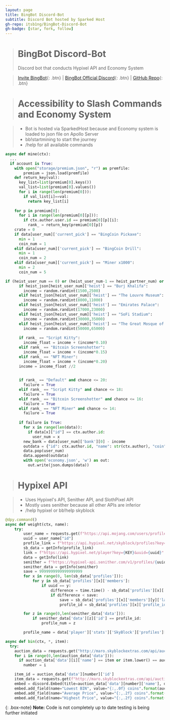 ```yaml
---
layout: page
title: BingBot Discord-Bot
subtitle: Discord Bot hosted by Sparked Host
gh-repo: itsb1ng/BingBot-Discord-Bot
gh-badge: [star, fork, follow]
---
```

> # BingBot Discord-Bot
> Discord bot that conducts Hypixel API and Economy System

> [Invite BingBot](https://discord.com/api/oauth2/authorize?client_id=541682385151066112&permissions=8&scope=bot%20applications.commands){: .btn} | [BingBot Official Discord](https://discord.gg/d6TB9xUBgj){: .btn} | [GitHub Repo](https://github.com/itsb1ng/BingBot-Discord-Bot/blob/main/main.py){: .btn}


> # Accessibility to Slash Commands and Economy System

> - Bot is hosted via SparkedHost because and Economy system is loaded to json file on Apollo Server
> - bb!startmining to start the journey
> - /help for all available commands

```python
async def mine(ctx):
  ...
  if account is True:
    with open("storage/premium.json", "r") as premfile:
        premium = json.load(premfile)
    def return_key(val):
      key_list=list(premium[0].keys())
      val_list=list(premium[0].values())
      for i in range(len(premium[0])):
        if val_list[i]==val:
          return key_list[i]
          
    for p in premium[0]:
      for i in range(len(premium[0][p])):
        if ctx.author.user.id == premium[0][p][i]:
          rank_ = return_key(premium[0][p])
    crate = 0
    if data[user_num]['current_pick'] == "BingCoin Pickaxe":
      min = 1
      coin_num = 1
    elif data[user_num]['current_pick'] == "BingCoin Drill": 
      min = 1
      coin_num = 2
    elif data[user_num]['current_pick'] == "Miner x1000": 
      min = 2
      coin_num = 5
```

```python
if (heist_user_num == 0) or (heist_user_num-1 == heist_partner_num) or (heist_user_num+1 == heist_partner_num) or (heist_user_num == heist_partner_num):
      if heist_json[heist_user_num]['heist'] == "Burj Khalifa":
        income = random.randint(1500,2500)
      elif heist_json[heist_user_num]['heist'] == "The Louvre Museum":
        income = random.randint(8000,11000)
      elif heist_json[heist_user_num]['heist'] == "Emirates Palace":
        income = random.randint(17000,23000)
      elif heist_json[heist_user_num]['heist'] == "SoFi Stadium":
        income = random.randint(30000,35000)
      elif heist_json[heist_user_num]['heist'] == "The Great Mosque of Mecca":
        income = random.randint(50000,65000)
        
      if rank_ == "Script Kitty":
        income_float = income + (income*0.10)
      elif rank_ == "Bitcoin Screenshotter":
        income_float = income + (income*0.15)
      elif rank_ == "NFT Miner":
        income_float = income + (income*0.20)
      income = income_float //2

      
      if rank_ == "Default" and chance <= 20:
        failure = True
      elif rank_ == "Script Kitty" and chance <= 18:
        failure = True
      elif rank_ == "Bitcoin Screenshotter" and chance <= 16:
        failure = True
      elif rank_ == "NFT Miner" and chance <= 14:
        failure = True
      
      if failure is True:
        for x in range(len(data)):
          if data[x]["id"] == ctx.author.id:
            user_num = x
        new_bank = data[user_num]['bank'][0] - income
        outdata = {"id": ctx.author.id, "name": str(ctx.author), "coin": data[user_num]['coin'], "bank": [int(new_bank), data[user_num]['bank'][1]], "spent": data[user_num]['spent'], "current_pick": data[user_num]['current_pick']}
        data.pop(user_num)
        data.append(outdata)
        with open('economy.json', 'w') as out:
          out.write(json.dumps(data))
```


> # Hypixel API 

> - Uses Hypixel's API, Senither API, and SlothPixel API
> - Mostly uses senither because all other APIs are inferior 
> - /help hypixel or bb!help skyblock


```python
@dpy.command()
async def weight(ctx, name):
    try:
        user_name = requests.get(f"https://api.mojang.com/users/profiles/minecraft/{name}").json()
        uuid = user_name["id"]
        profile_link = f"https://api.hypixel.net/skyblock/profiles?key={KEY}&uuid={uuid}"
        sb_data = getInfo(profile_link)
        link = f"https://api.hypixel.net/player?key={KEY}&uuid={uuid}"
        data = getInfo(link)
        senither = f"https://hypixel-api.senither.com/v1/profiles/{uuid}?key={KEY}"
        senither_data = getInfo(senither)
        save = 9999999999999999999
        for x in range(0, len(sb_data['profiles'])):
            for y in sb_data['profiles'][x]['members']:
                if uuid == y:
                    difference = time.time() - sb_data['profiles'][x]['members'][y]['last_save']
                    if difference < save:
                        save = sb_data['profiles'][x]['members'][y]['last_save']
                        profile_id = sb_data['profiles'][x]['profile_id']

        for z in range(0,len(senither_data['data'])):
            if senither_data['data'][z]['id'] == profile_id:
                profile_num = z

        profile_name = data['player']['stats']['SkyBlock']['profiles'][profile_id]["cute_name"]
```

```python
async def bin(ctx, *, item):
  try:
    auction_data = requests.get("http://maro.skyblockextras.com/api/auctions/all").json()
    for i in range(0,len(auction_data['data'])):
      if auction_data['data'][i]['name'] == item or item.lower() == auction_data['data'][i]['name'].lower():
        number = i

    item_id = auction_data['data'][number]['id']
    item_data = requests.get(f"http://maro.skyblockextras.com/api/auctions/quickStats/{item_id}").json()
    embed = discord.Embed(title=auction_data['data'][number]['name'], description=item_id, color=0xC98FFC)
    embed.add_field(name="Lowest BIN", value="{:,.0f} coins".format(auction_data['data'][number]['value']))
    embed.add_field(name="Average Price", value="{:,.2f} coins".format(item_data['data']['average']))
    embed.add_field(name="Highest Price", value="{:,.2f} coins".format(item_data['data']['max']))
```

{: .box-note}
**Note:** Code is not completely up to date testing is being further initiated